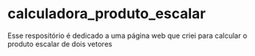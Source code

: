 # calculadora_produto_escalar
Esse respositório é dedicado a uma página web que criei para calcular o produto escalar de dois vetores
